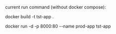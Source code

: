 current run command (without docker compose):

docker build -t tst-app .

docker run -d -p 8000:80 --name prod-app tst-app